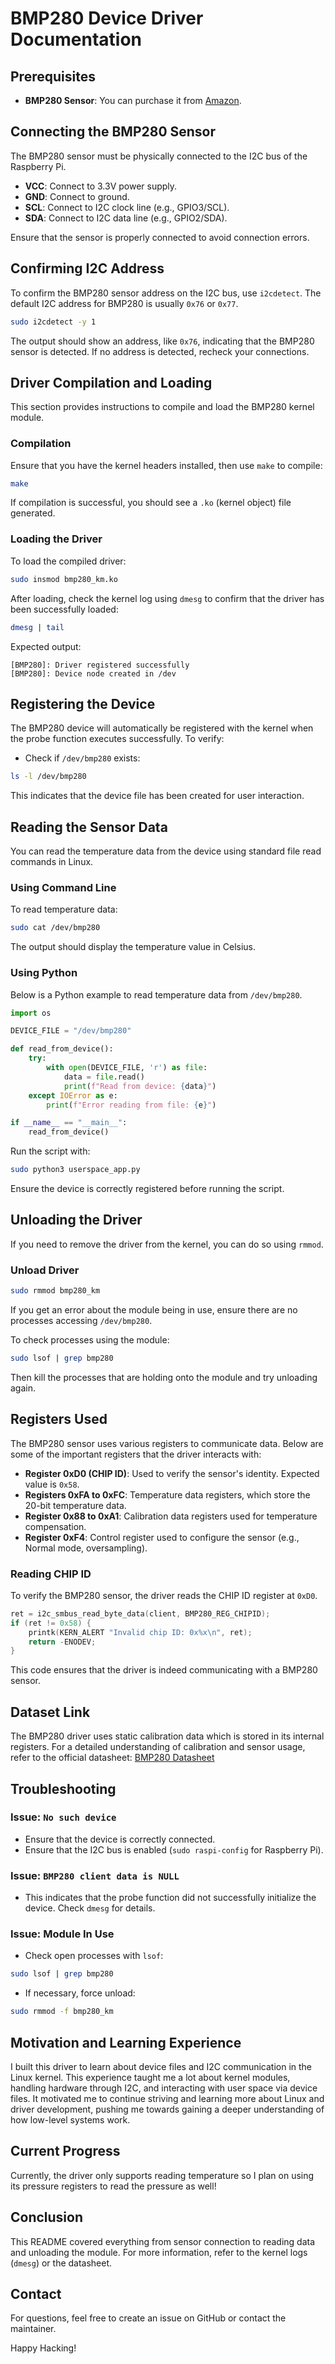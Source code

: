 # BMP280 Device Driver Documentation

## Prerequisites

- **BMP280 Sensor**: You can purchase it from [Amazon](https://www.amazon.com).

## Connecting the BMP280 Sensor

The BMP280 sensor must be physically connected to the I2C bus of the Raspberry Pi.

- **VCC**: Connect to 3.3V power supply.
- **GND**: Connect to ground.
- **SCL**: Connect to I2C clock line (e.g., GPIO3/SCL).
- **SDA**: Connect to I2C data line (e.g., GPIO2/SDA).

Ensure that the sensor is properly connected to avoid connection errors.

## Confirming I2C Address

To confirm the BMP280 sensor address on the I2C bus, use `i2cdetect`. The default I2C address for BMP280 is usually `0x76` or `0x77`.

```bash
sudo i2cdetect -y 1
```

The output should show an address, like `0x76`, indicating that the BMP280 sensor is detected. If no address is detected, recheck your connections.

## Driver Compilation and Loading

This section provides instructions to compile and load the BMP280 kernel module.

### Compilation

Ensure that you have the kernel headers installed, then use `make` to compile:

```bash
make
```

If compilation is successful, you should see a `.ko` (kernel object) file generated.

### Loading the Driver

To load the compiled driver:

```bash
sudo insmod bmp280_km.ko
```

After loading, check the kernel log using `dmesg` to confirm that the driver has been successfully loaded:

```bash
dmesg | tail
```

Expected output:

```
[BMP280]: Driver registered successfully
[BMP280]: Device node created in /dev
```

## Registering the Device

The BMP280 device will automatically be registered with the kernel when the probe function executes successfully. To verify:

- Check if `/dev/bmp280` exists:

```bash
ls -l /dev/bmp280
```

This indicates that the device file has been created for user interaction.

## Reading the Sensor Data

You can read the temperature data from the device using standard file read commands in Linux.

### Using Command Line

To read temperature data:

```bash
sudo cat /dev/bmp280
```

The output should display the temperature value in Celsius.

### Using Python

Below is a Python example to read temperature data from `/dev/bmp280`.

```python
import os

DEVICE_FILE = "/dev/bmp280"

def read_from_device():
    try:
        with open(DEVICE_FILE, 'r') as file:
            data = file.read()
            print(f"Read from device: {data}")
    except IOError as e:
        print(f"Error reading from file: {e}")

if __name__ == "__main__":
    read_from_device()
```

Run the script with:

```bash
sudo python3 userspace_app.py
```

Ensure the device is correctly registered before running the script.

## Unloading the Driver

If you need to remove the driver from the kernel, you can do so using `rmmod`.

### Unload Driver

```bash
sudo rmmod bmp280_km
```

If you get an error about the module being in use, ensure there are no processes accessing `/dev/bmp280`.

To check processes using the module:

```bash
sudo lsof | grep bmp280
```

Then kill the processes that are holding onto the module and try unloading again.

## Registers Used

The BMP280 sensor uses various registers to communicate data. Below are some of the important registers that the driver interacts with:

- **Register 0xD0 (CHIP ID)**: Used to verify the sensor's identity. Expected value is `0x58`.
- **Registers 0xFA to 0xFC**: Temperature data registers, which store the 20-bit temperature data.
- **Register 0x88 to 0xA1**: Calibration data registers used for temperature compensation.
- **Register 0xF4**: Control register used to configure the sensor (e.g., Normal mode, oversampling).

### Reading CHIP ID

To verify the BMP280 sensor, the driver reads the CHIP ID register at `0xD0`.

```c
ret = i2c_smbus_read_byte_data(client, BMP280_REG_CHIPID);
if (ret != 0x58) {
    printk(KERN_ALERT "Invalid chip ID: 0x%x\n", ret);
    return -ENODEV;
}
```

This code ensures that the driver is indeed communicating with a BMP280 sensor.

## Dataset Link

The BMP280 driver uses static calibration data which is stored in its internal registers. For a detailed understanding of calibration and sensor usage, refer to the official datasheet: [BMP280 Datasheet](https://www.bosch-sensortec.com/products/environmental-sensors/pressure-sensors/bmp280/)

## Troubleshooting

### Issue: `No such device`

- Ensure that the device is correctly connected.
- Ensure that the I2C bus is enabled (`sudo raspi-config` for Raspberry Pi).

### Issue: `BMP280 client data is NULL`

- This indicates that the probe function did not successfully initialize the device. Check `dmesg` for details.

### Issue: Module In Use

- Check open processes with `lsof`:

```bash
sudo lsof | grep bmp280
```

- If necessary, force unload:

```bash
sudo rmmod -f bmp280_km
```

## Motivation and Learning Experience

I built this driver to learn about device files and I2C communication in the Linux kernel. This experience taught me a lot about kernel modules, handling hardware through I2C, and interacting with user space via device files. It motivated me to continue striving and learning more about Linux and driver development, pushing me towards gaining a deeper understanding of how low-level systems work.

## Current Progress

Currently, the driver only supports reading temperature so I plan on using its pressure registers to read the pressure as well!

## Conclusion

This README covered everything from sensor connection to reading data and unloading the module. For more information, refer to the kernel logs (`dmesg`) or the datasheet.

## Contact

For questions, feel free to create an issue on GitHub or contact the maintainer.

Happy Hacking!


